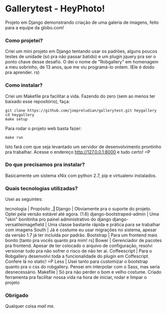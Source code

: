 Gallerytest - HeyPhoto!
===========

Projeto em Django demonstrando criação de uma galeria de imagens, feito para a equipe da globo.com!


### Como projetei?
Criei um mini projeto em Django tentando usar os padrões, alguns poucos testes de unidade (só pra não passar batido) e um plugin jquery pra ser o ponto chave desse desafio.
O dei o nome de "Robgallery" em homenagem a meu sobrinho, de 13 anos, que me viu programá-lo ontem. (Ele é doido pra aprender. rs)

### Como instalar?
Criei um Makefile pra facilitar a vida.
Fazendo do zero (sem ao menos ter baixado esse repositório), faça:

    git clone https://github.com/joepreludian/gallerytest.git heygallery
    cd heygallery
    make setup
    
Para rodar o projeto web basta fazer:

    make run

Isto fará com que seja levantado um servidor de desenvolvimento prontinho pra trabalhar.
Acesse o endereço <http://127.0.0.1:8000> e tudo certo! =P

### Do que precisamos pra instalar?
Basicamente um sistema xNix com python 2.7, pip e virtualenv instalados.

### Quais tecnologias utilizadas?
Usei as seguintes:

tecnologia | Propósito
___________|__________
Django | Obviamente pra o suporte do projeto. Optei pela versão estável até agora. (1.6)
django-bootstraped-admin | Uma "skin" bonitinha pro painel administrativo do django
django-versatileimagefield | Uma classe bastante rápida e prática para se trabalhar com imagens
South | Já é costume eu usar migrações no sistema, apesar da versão 1.7 já ter incluída por padrão.
Bootstrap | Para um frontend mais bonito [tanto pra vocês quanto pra mim! rs]
Bower | Gerenciador de pacotes pra frontend. Apesar de ter colocado o arquivo de configuração, resolvi versionar tudo pra não sofrer o risco de não ter aí.
Coffeescript | Para o Robgallery desenvolvi toda a funcionalidade do plugin em Coffescript. Confere lá no static! =P
Less | Usei tanto para customizar o bootstrap quanto pra o css do robgallery. Pensei em interpolar com o Sass, mas seria desnecessário.
Makefile | Só pra não perder o bom e velho costume. Criado ferramenta pra facilitar nossa vida na hora de iniciar, rodar e limpar o projeto

### Obrigado
Qualquer coisa *mail me*.
